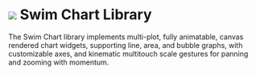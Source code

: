 # <a href="https://www.swimos.org"><img src="https://docs.swimos.org/readme/breach-marlin-blue-wide.svg"></a> Swim Chart Library

The Swim Chart library implements multi-plot, fully animatable, canvas
rendered chart widgets, supporting line, area, and bubble graphs, with
customizable axes, and kinematic multitouch scale gestures for panning and
zooming with momentum.
